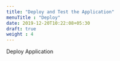 ```yaml
---
title: "Deploy and Test the Application"
menuTitle : "Deploy"
date: 2019-12-20T10:22:08+05:30
draft: true
weight : 4
---
```


Deploy Application

